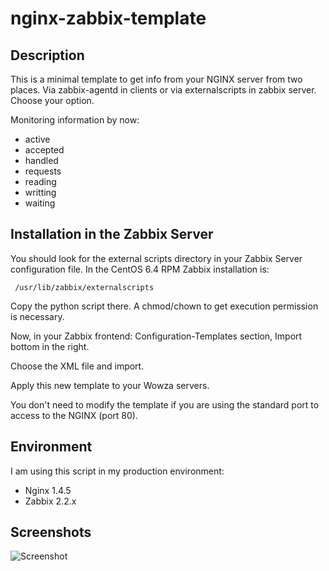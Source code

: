 nginx-zabbix-template
=====================

Description
-----------

This is a minimal template to get info from your NGINX server from two places. Via zabbix-agentd in clients or via externalscripts in zabbix server. Choose your option.

Monitoring information by now:

* active
* accepted
* handled
* requests
* reading
* writting
* waiting


Installation in the Zabbix Server
---------------------------------

You should look for the external scripts directory in your Zabbix Server configuration file. 
In the CentOS 6.4 RPM Zabbix installation is: 

``` 
 /usr/lib/zabbix/externalscripts 
```

Copy the python script there. A chmod/chown to get execution permission is necessary.

Now, in your Zabbix frontend: Configuration-Templates section, Import bottom in the right.

Choose the XML file and import.

Apply this new template to your Wowza servers. 

You don't need to modify the template if you are using the standard port to access to the NGINX (port 80).

Environment
-----------

I am using this script in my production environment:

* Nginx 1.4.5
* Zabbix 2.2.x

Screenshots
-----------
![Screenshot](img/zabbix--nginx.png)

